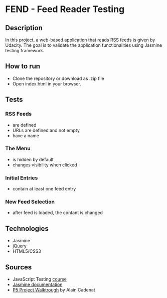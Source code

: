 # FEND - Feed Reader Testing

## Description

In this project, a web-based application that reads RSS feeds is given by Udacity. The goal is to 
validate the application functionalities using Jasmine testing framework.


## How to run

* Clone the repository or download as .zip file
* Open index.html in your browser.


## Tests

### RSS Feeds
* are defined
* URLs are defined and not empty
* have a name

### The Menu
* is hidden by default
* changes visibility when clicked

### Initial Entries
* contain at least one feed entry

### New Feed Selection
* after feed is loaded, the contant is changed


## Technologies

* Jasmine
* jQuery
* HTML5/CSS3


## Sources

* JavaScript Testing [course](https://www.udacity.com/course/ud549)
* [Jasmine documentation](http://jasmine.github.io)
* [P5 Project Walktrough](https://www.youtube.com/watch?v=pPt4oOKNdEk) by Alain Cadenat


